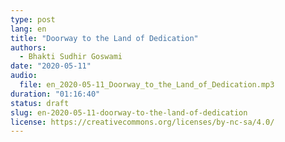 ```yaml
---
type: post
lang: en
title: "Doorway to the Land of Dedication"
authors:
  - Bhakti Sudhir Goswami
date: "2020-05-11"
audio:
  file: en_2020-05-11_Doorway_to_the_Land_of_Dedication.mp3
duration: "01:16:40"
status: draft
slug: en-2020-05-11-doorway-to-the-land-of-dedication
license: https://creativecommons.org/licenses/by-nc-sa/4.0/
---
```


